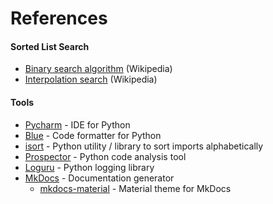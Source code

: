 # References

#### Sorted List Search

- [Binary search algorithm][1] (Wikipedia)
- [Interpolation search][2] (Wikipedia)

#### Tools

- [Pycharm][4] - IDE for Python
- [Blue][3] - Code formatter for Python
- [isort][5] - Python utility / library to sort imports alphabetically
- [Prospector][6] - Python code analysis tool
- [Loguru][7] - Python logging library
- [MkDocs][8] - Documentation generator
  - [mkdocs-material][9] - Material theme for MkDocs

[1]: <https://en.wikipedia.org/wiki/Binary_search_algorithm> 'Binary search algorithm'

[2]: <https://en.wikipedia.org/wiki/Interpolation_search> 'Interpolation search'

[3]: <https://github.com/grantjenks/blue> 'code formatter for Python'

[4]: <https://www.jetbrains.com/pycharm/> 'IDE for Python'

[5]: <https://pycqa.github.io/isort/> 'Python utility / library to sort imports alphabetically'

[6]: <https://prospector.readthedocs.io/> 'Python code analysis tool'

[7]: <https://loguru.readthedocs.io/en/stable/index.html> 'Python logging library'

[8]: <https://mkdocs.org/> 'Documentation generator'

[9]: <https://squidfunk.github.io/mkdocs-material/getting-started/> 'Material theme for MkDocs'

